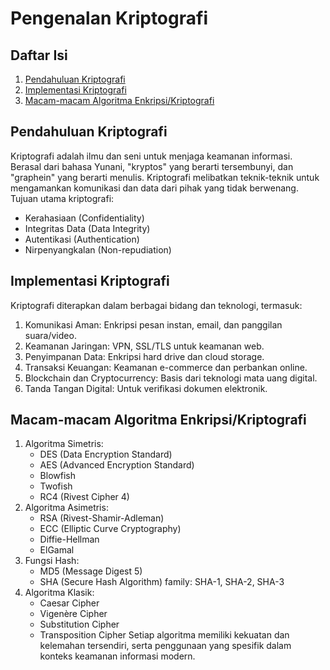 # Pengenalan Kriptografi
## Daftar Isi
1. [Pendahuluan Kriptografi](#pendahuluan-kriptografi)
2. [Implementasi Kriptografi](#implementasi-kriptografi)
3. [Macam-macam Algoritma Enkripsi/Kriptografi](#macam-macam-algoritma-enkripsi-kriptografi)
## Pendahuluan Kriptografi
Kriptografi adalah ilmu dan seni untuk menjaga keamanan informasi. Berasal dari bahasa Yunani, "kryptos" yang berarti tersembunyi, dan "graphein" yang berarti menulis. Kriptografi melibatkan teknik-teknik untuk mengamankan komunikasi dan data dari pihak yang tidak berwenang.
Tujuan utama kriptografi:
- Kerahasiaan (Confidentiality)
- Integritas Data (Data Integrity)
- Autentikasi (Authentication)
- Nirpenyangkalan (Non-repudiation)
## Implementasi Kriptografi
Kriptografi diterapkan dalam berbagai bidang dan teknologi, termasuk:
1. Komunikasi Aman: Enkripsi pesan instan, email, dan panggilan suara/video.
2. Keamanan Jaringan: VPN, SSL/TLS untuk keamanan web.
3. Penyimpanan Data: Enkripsi hard drive dan cloud storage.
4. Transaksi Keuangan: Keamanan e-commerce dan perbankan online.
5. Blockchain dan Cryptocurrency: Basis dari teknologi mata uang digital.
6. Tanda Tangan Digital: Untuk verifikasi dokumen elektronik.
## Macam-macam Algoritma Enkripsi/Kriptografi
1. Algoritma Simetris:
   - DES (Data Encryption Standard)
   - AES (Advanced Encryption Standard)
   - Blowfish
   - Twofish
   - RC4 (Rivest Cipher 4)
2. Algoritma Asimetris:
   - RSA (Rivest-Shamir-Adleman)
   - ECC (Elliptic Curve Cryptography)
   - Diffie-Hellman
   - ElGamal
3. Fungsi Hash:
   - MD5 (Message Digest 5)
   - SHA (Secure Hash Algorithm) family: SHA-1, SHA-2, SHA-3
4. Algoritma Klasik:
   - Caesar Cipher
   - Vigenère Cipher
   - Substitution Cipher
   - Transposition Cipher
Setiap algoritma memiliki kekuatan dan kelemahan tersendiri, serta penggunaan yang spesifik dalam konteks keamanan informasi modern.